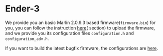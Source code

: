 # Ender-3

We provide you an basic Marlin 2.0.9.3 based firmware(`firmware.bin`) for you, you can follow the instruction [here](https://github.com/FYSETC/FYSETC-Cheetah-v2#53--firmware-upload)( section) to upload the firmware, and we provide you its configuration files `configuration.h` and `configuration_adv.h`.

If you want to build the latest bugfix firmware, the configurations are [here](https://github.com/MarlinFirmware/Configurations/pull/682).